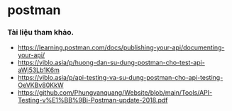 # postman

### Tài liệu tham khảo.
- https://learning.postman.com/docs/publishing-your-api/documenting-your-api/
- https://viblo.asia/p/huong-dan-su-dung-postman-cho-test-api-aWj53Lb1K6m
- https://viblo.asia/p/api-testing-va-su-dung-postman-cho-api-testing-OeVKBv80KkW
- https://github.com/Phungvanquang/Website/blob/main/Tools/API-Testing-v%E1%BB%9Bi-Postman-update-2018.pdf
